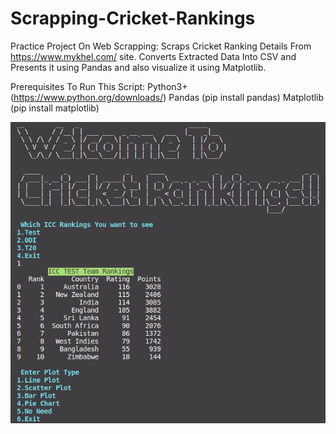 # Scrapping-Cricket-Rankings
Practice Project On Web Scrapping: Scraps Cricket Ranking Details From https://www.mykhel.com/ site.
Converts Extracted Data Into CSV and Presents it using Pandas and also visualize it using Matplotlib. 

Prerequisites To Run This Script:
Python3+ (https://www.python.org/downloads/)
Pandas (pip install pandas)
Matplotlib (pip install matplotlib)

<img src="https://github.com/Ri-tik/Scrapping-Cricket-Rankings/blob/master/Welcome_Snap.png" alt="Script Snap"/>
